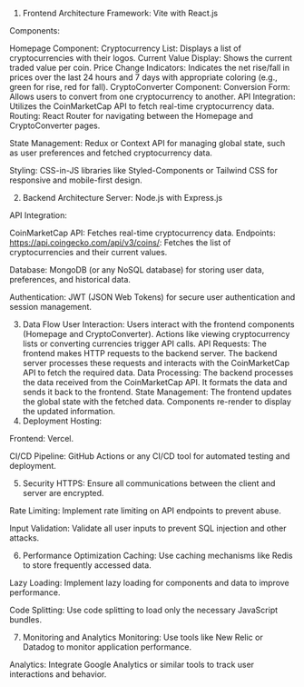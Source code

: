 1. Frontend Architecture
Framework: Vite with React.js

Components:

Homepage Component:
Cryptocurrency List: Displays a list of cryptocurrencies with their logos.
Current Value Display: Shows the current traded value per coin.
Price Change Indicators: Indicates the net rise/fall in prices over the last 24 hours and 7 days with appropriate coloring (e.g., green for rise, red for fall).
CryptoConverter Component:
Conversion Form: Allows users to convert from one cryptocurrency to another.
API Integration: Utilizes the CoinMarketCap API to fetch real-time cryptocurrency data.
Routing: React Router for navigating between the Homepage and CryptoConverter pages.

State Management: Redux or Context API for managing global state, such as user preferences and fetched cryptocurrency data.

Styling: CSS-in-JS libraries like Styled-Components or Tailwind CSS for responsive and mobile-first design.

2. Backend Architecture
Server: Node.js with Express.js

API Integration:

CoinMarketCap API: Fetches real-time cryptocurrency data.
Endpoints:
https://api.coingecko.com/api/v3/coins/: Fetches the list of cryptocurrencies and their current values.

Database: MongoDB (or any NoSQL database) for storing user data, preferences, and historical data.

Authentication: JWT (JSON Web Tokens) for secure user authentication and session management.

3. Data Flow
User Interaction:
Users interact with the frontend components (Homepage and CryptoConverter).
Actions like viewing cryptocurrency lists or converting currencies trigger API calls.
API Requests:
The frontend makes HTTP requests to the backend server.
The backend server processes these requests and interacts with the CoinMarketCap API to fetch the required data.
Data Processing:
The backend processes the data received from the CoinMarketCap API.
It formats the data and sends it back to the frontend.
State Management:
The frontend updates the global state with the fetched data.
Components re-render to display the updated information.
4. Deployment
Hosting:

Frontend: Vercel.

CI/CD Pipeline: GitHub Actions or any CI/CD tool for automated testing and deployment.

5. Security
HTTPS: Ensure all communications between the client and server are encrypted.

Rate Limiting: Implement rate limiting on API endpoints to prevent abuse.

Input Validation: Validate all user inputs to prevent SQL injection and other attacks.

6. Performance Optimization
Caching: Use caching mechanisms like Redis to store frequently accessed data.

Lazy Loading: Implement lazy loading for components and data to improve performance.

Code Splitting: Use code splitting to load only the necessary JavaScript bundles.

7. Monitoring and Analytics
Monitoring: Use tools like New Relic or Datadog to monitor application performance.

Analytics: Integrate Google Analytics or similar tools to track user interactions and behavior.
